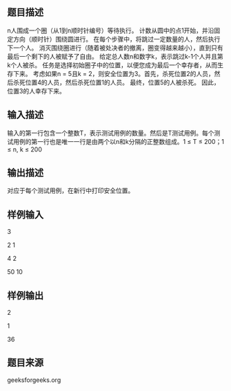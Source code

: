 ## 题目描述
n人围成一个圈（从1到n顺时针编号）等待执行。 计数从圆中的点1开始，并沿固定方向（顺时针）围绕圆进行。 在每个步骤中，将跳过一定数量的人，然后执行下一个人。 消灭围绕圈进行（随着被处决者的撤离，圈变得越来越小），直到只有最后一个剩下的人被赋予了自由。 给定总人数n和数字k，表示跳过k-1个人并且第k个人被杀。 任务是选择初始圈子中的位置，以便您成为最后一个幸存者，从而生存下来。 考虑如果n = 5且k = 2，则安全位置为3。首先，杀死位置2的人员，然后杀死位置4的人员，然后杀死位置1的人员。 最终，位置5的人被杀死。 因此，位置3的人幸存下来。
## 输入描述
输入的第一行包含一个整数T，表示测试用例的数量。然后是T测试用例。每个测试用例的第一行也是唯一一行是由两个以n和k分隔的正整数组成。1 ≤ T ≤ 200；1 ≤ n, k ≤ 200
## 输出描述
对应于每个测试用例，在新行中打印安全位置。
## 样例输入
3

2 1

4 2

50 10
## 样例输出
2

1

36
## 题目来源
geeksforgeeks.org